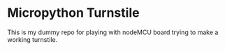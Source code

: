 # Micropython Turnstile

This is my dummy repo for playing with nodeMCU board trying to make a working
turnstile.
